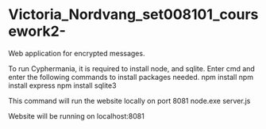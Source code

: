 # Victoria_Nordvang_set008101_coursework2-
Web application for encrypted messages.

To run Cyphermania, it is required to install node, and sqlite.
Enter cmd and enter the following commands to install packages needed.
npm install
npm install express
npm install sqlite3

This command will run the website locally on port 8081
node.exe server.js

Website will be running on localhost:8081

